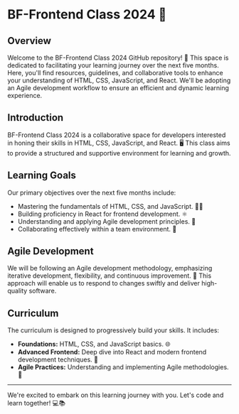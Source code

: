 # BF-Frontend Class 2024 🚀

## Overview

Welcome to the BF-Frontend Class 2024 GitHub repository! 🌟 This space is dedicated to facilitating your learning journey over the next five months. Here, you'll find resources, guidelines, and collaborative tools to enhance your understanding of HTML, CSS, JavaScript, and React. We'll be adopting an Agile development workflow to ensure an efficient and dynamic learning experience.

## Introduction

BF-Frontend Class 2024 is a collaborative space for developers interested in honing their skills in HTML, CSS, JavaScript, and React. 🖥️ This class aims to provide a structured and supportive environment for learning and growth.

## Learning Goals

Our primary objectives over the next five months include:

-   Mastering the fundamentals of HTML, CSS, and JavaScript. 🧑‍💻
-   Building proficiency in React for frontend development. ⚛️
-   Understanding and applying Agile development principles. 🔄
-   Collaborating effectively within a team environment. 👥

## Agile Development

We will be following an Agile development methodology, emphasizing iterative development, flexibility, and continuous improvement. 🔄 This approach will enable us to respond to changes swiftly and deliver high-quality software.

## Curriculum

The curriculum is designed to progressively build your skills. It includes:

-   **Foundations:** HTML, CSS, and JavaScript basics. 🌐
-   **Advanced Frontend:** Deep dive into React and modern frontend development techniques. 🚀
-   **Agile Practices:** Understanding and implementing Agile methodologies. 🔄

---

We're excited to embark on this learning journey with you. Let's code and learn together! 💻📚
